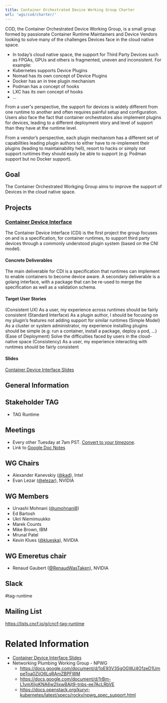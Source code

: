```yaml
---
title: Container Orchestrated Device Working Group Charter
url: 'wgs/cod/charter/'
---
```

COD, the Container Orchestrated Device Working Group, is a small group formed by passionate Container Runtime Maintainers and Device Vendors looking to solve many of the challenges Devices face in the cloud native space.
 
* In today’s cloud native space, the support for Third Party Devices such as FPGAs, GPUs and others is fragmented, uneven and inconsistent. For example:
* Kubernetes supports Device Plugins
* Nomad has its own concept of Device Plugins
* Docker has an in tree plugin mechanism
* Podman has a concept of hooks 
* LXC has its own concept of hooks
* ...
 
From a user's perspective, the support for devices is widely different from one runtime to another and often requires painful setup and configuration.
Users also face the fact that container orchestrators also implement plugins for devices, leading to a different deployment story and level of support than they have at the runtime level.
 
From a vendor’s perspective, each plugin mechanism has a different set of capabilities leading plugin authors to either have to re-implement their plugins (leading to maintainability hell), resort to hacks or simply not support runtimes they should easily be able to support (e.g: Podman support but no Docker support).

## Goal

The Container Orchestrated Workging Group aims to improve the support of Devices in the cloud native space. 

## Projects
 
### [Container Device Interface](https://github.com/cncf-tags/container-device-interface)
 
The Container Device Interface (CDI) is the first project the group focuses on and is a specification, for container runtimes, to support third party devices through a commonly understood plugin system (based on the CNI model).
 
#### Concrete Deliverables
The main deliverable for CDI is a specification that runtimes can implement to enable containers to become device aware.
A secondary deliverable is a golang interface, with a package that can be re-used to merge the specification as well as a validation schema.
 
#### Target User Stories

(Consistent UX) As a user, my experience across runtimes should be fairly consistent
(Standard Interface) As a plugin author, I should be focusing on my plugin’s features not adding support for similar runtimes
(Simple Model) As a cluster or system administrator, my experience installing plugins should be simple (e.g: run a container, install a package, deploy a pod, …)
(Ease of Deployment) Solve the difficulties faced by users in the cloud-native space
(Consistency) As a user, my experience interacting with runtimes should be fairly consistent
 
#### Slides

[Container Device Interface Slides](https://docs.google.com/presentation/d/1UXgKYx5AA9ThYYLDswHsXFDL7TrNzVcac8zjlMIfEDs/)


## General Information

## Stakeholder TAG

- TAG Runtime

## Meetings

* Every other Tuesday at 7am PST. [Convert to your timezone](http://www.thetimezoneconverter.com/?t=07:00&tz=PT%20%28Pacific%20Time%29).
* Link to [Google Doc Notes](https://docs.google.com/document/d/1gUgAMEThkRt4RJ7pA7ZbPPmIOX2Vb7fwH025MjfcTYU/edit?ts=5ef21262#)


## WG Chairs

* Alexander Kanevskiy ([@kad](https://gihub.com/kad)), Intel
* Evan Lezar ([@elezar](https://github.com/elezar)), NVIDIA

## WG Members

* Urvashi Mohnani ([@umohnani8](https://gihub.com/umohnani8)) 
* Ed Bartosh
* Ukri Niemimuukko
* Marek Counts 
* Mike Brown, IBM
* Mrunal Patel
* Kevin Klues ([@klueska](https://gihub.com/klueska)), NVIDIA

## WG Emeretus chair

* Renaud Gaubert ([@RenaudWasTaken](https://github.com/RenaudWasTaken)), NVIDIA

## Slack

#tag-runtime

## Mailing List

https://lists.cncf.io/g/cncf-tag-runtime

# Related Information
 
* [Container Device Interface Slides](https://docs.google.com/presentation/d/1UXgKYx5AA9ThYYLDswHsXFDL7TrNzVcac8zjlMIfEDs/)
* Networking Plumbing Working Group - NPWG
  * https://docs.google.com/document/d/1oE93V3SgOGWJ4O1zeD1UmpeToa0ZiiO6LqRAmZBPFWM
  * https://docs.google.com/document/d/1rBm-L1ymXIjoKNA6w2lixwBAjt9-tnbs-ee7AcLRbVE
  * https://docs.openstack.org/kuryr-kubernetes/latest/specs/rocky/npwg_spec_support.html

